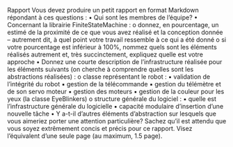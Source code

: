 Rapport
Vous devez produire un petit rapport en format Markdown répondant à ces questions :
• Qui sont les membres de l’équipe?
• Concernant la librairie FiniteStateMachine :
o donnez, en pourcentage, un estimé de la proximité de ce que vous avez réalisé et la conception donnée – autrement dit, à quel point votre travail ressemble à ce qui a été donné
o si votre pourcentage est inférieur à 100%, nommez quels sont les éléments réalisés autrement et, très succinctement, expliquez quelle est votre approche
• Donnez une courte description de l’infrastructure réalisée pour les éléments suivants (on cherche à comprendre quelles sont les abstractions réalisées) :
o classe représentant le robot :
▪ validation de l’intégrité du robot
▪ gestion de la télécommande
▪ gestion du télémètre et de son servo moteur
▪ gestion des moteurs
▪ gestion de la couleur pour les yeux (la classe EyeBlinkers)
o structure générale du logiciel :
▪ quelle est l’infrastructure générale du logicielle
▪ capacité modulaire d’insertion d’une nouvelle tâche
• Y a-t-il d’autres éléments d’abstraction sur lesquels que vous aimeriez porter une attention particulière?
Sachez qu’il est attendu que vous soyez extrêmement concis et précis pour ce rapport. Visez l’équivalent d’une seule page (au maximum, 1.5 page).
